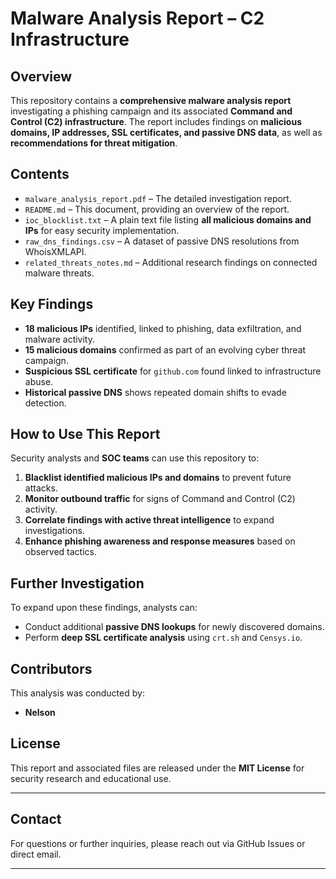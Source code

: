 
# Malware Analysis Report – C2 Infrastructure

## Overview
This repository contains a **comprehensive malware analysis report** investigating a phishing campaign and its associated **Command and Control (C2) infrastructure**. The report includes findings on **malicious domains, IP addresses, SSL certificates, and passive DNS data**, as well as **recommendations for threat mitigation**.

## Contents
- `malware_analysis_report.pdf` – The detailed investigation report.  
- `README.md` – This document, providing an overview of the report.  
- `ioc_blocklist.txt` – A plain text file listing **all malicious domains and IPs** for easy security implementation.  
- `raw_dns_findings.csv` – A dataset of passive DNS resolutions from WhoisXMLAPI.  
- `related_threats_notes.md` – Additional research findings on connected malware threats.

## Key Findings
- **18 malicious IPs** identified, linked to phishing, data exfiltration, and malware activity.
- **15 malicious domains** confirmed as part of an evolving cyber threat campaign.
- **Suspicious SSL certificate** for `github.com` found linked to infrastructure abuse.
- **Historical passive DNS** shows repeated domain shifts to evade detection.

## How to Use This Report
Security analysts and **SOC teams** can use this repository to:
1. **Blacklist identified malicious IPs and domains** to prevent future attacks.
2. **Monitor outbound traffic** for signs of Command and Control (C2) activity.
3. **Correlate findings with active threat intelligence** to expand investigations.
4. **Enhance phishing awareness and response measures** based on observed tactics.

## Further Investigation
To expand upon these findings, analysts can:
- Conduct additional **passive DNS lookups** for newly discovered domains.
- Perform **deep SSL certificate analysis** using `crt.sh` and `Censys.io`.


## Contributors
This analysis was conducted by:
- **Nelson**


## License
This report and associated files are released under the **MIT License** for security research and educational use.

---

## Contact
For questions or further inquiries, please reach out via GitHub Issues or direct email.

---

